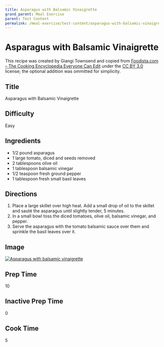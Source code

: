 ```yaml
---
title: Asparagus with Balsamic Vinaigrette
grand_parent: Meal Exercise
parent: Test Content
permalink: /meal-exercise/test-content/asparagus-with-balsamic-vinaigrette.html
---
```


# Asparagus with Balsamic Vinaigrette

This recipe was created by Giangi Townsend and copied from [Foodista.com – The Cooking Encyclopedia Everyone Can Edit](https://www.foodista.com/recipe/8JXJQZM6/asparagus-with-balsamic-vinaigrette) under the [CC BY 3.0](https://creativecommons.org/licenses/by/3.0/) license; the optional addition was ommitted for simplicity.

## Title
Asparagus with Balsamic Vinaigrette

## Difficulty
Easy

## Ingredients
- 1/2 pound asparagus
- 1 large tomato, diced and seeds removed
- 2 tablespoons olive oil
- 1 tablespoon balsamic vinegar
- 1/2 teaspoon fresh ground pepper
- 1 tablespoon fresh small basil leaves

## Directions
1. Place a large skillet over high heat. Add a small drop of oil to the skillet and sauté the asparagus until slightly tender, 5 minutes.
2. In a small bowl toss the diced tomatoes, olive oil, balsamic vinegar, and pepper.
3. Serve the asparagus with the tomato balsamic sauce over them and sprinkle the basil leaves over it.


## Image
[![Asparagus with balsamic vinaigrette]({{site.baseurl}}/assets/images/meal-exercise-test-content/asparagus.jpeg)]({{site.baseurl}}/assets/images/meal-exercise-test-content/asparagus.jpeg)

## Prep Time
10

## Inactive Prep Time
0

## Cook Time
5
